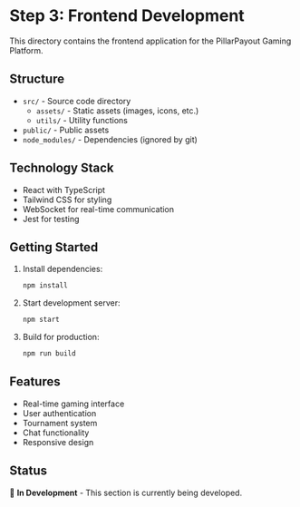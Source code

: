 # Step 3: Frontend Development

This directory contains the frontend application for the PillarPayout Gaming Platform.

## Structure

- `src/` - Source code directory
  - `assets/` - Static assets (images, icons, etc.)
  - `utils/` - Utility functions
- `public/` - Public assets
- `node_modules/` - Dependencies (ignored by git)

## Technology Stack

- React with TypeScript
- Tailwind CSS for styling
- WebSocket for real-time communication
- Jest for testing

## Getting Started

1. Install dependencies:
   ```bash
   npm install
   ```

2. Start development server:
   ```bash
   npm start
   ```

3. Build for production:
   ```bash
   npm run build
   ```

## Features

- Real-time gaming interface
- User authentication
- Tournament system
- Chat functionality
- Responsive design

## Status

🚧 **In Development** - This section is currently being developed. 